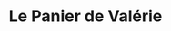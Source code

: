 ---
title: "Le Panier de Valérie"
url: /allegre-les-fumades/le-panier-de-valerie/
shop: Lebensmittel
---